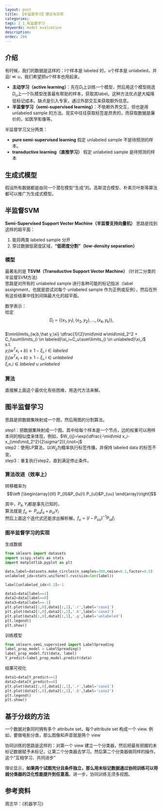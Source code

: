 ```yaml
---
layout: post
title: 【半监督学习】理论与实现
categories:
tags: 2_1_有监督学习
keywords: model evaluation
description:
order: 204
---
```


## 介绍
有时候，我们的数据是这样的：l个样本是 labeled 的，u个样本是 unlabeled，并且$l\ll u$，我们希望把u个样本也用起来。  

- **主动学习（active learning）**：先在$D_l$上训练一个模型，然后用这个模型挑选$D_u$上一个队模型改善最有帮助的样本，获取其label。这种方法优点是大幅降低标记成本。缺点是引入专家，通过外部交互来获取额外信息。
- **半监督学习（semi-supervised learning）**：不依赖外界交互，但也是用 unlabeled sample 的方法。现实中往往获取标签是昂贵的，而获取数据是廉价的，如医学影像等。


半监督学习又分两类：
- **pure semi-supervised learning** 假定 unlabeled sample 不是待预测的样本。
- **transductive learning（直推学习）** 假定 unlabeled sample 是待预测的样本


## 生成式模型
假设所有数据都是由同一个潜在模型“生成”的。高斯混合模型、朴素贝叶斯等算法都可以推广为生成式模型。

## 半监督SVM
**Semi-Supervised Support Vector Machine（半监督支持向量机）** 思路是找到这样的超平面：
1. 能将两类 labeled sample 分开
2. 穿过数据低密度区域，**“低密度分割”（low-density separation）**


### 模型
最著名的是 **TSVM（Transductive Support Vector Machine）** (针对二分类的半监督SVM方法)  
思路是对所有的 unlabeled sample 进行各种可能的标记指派（label assignment，也就是尝试对每个 unlabeled sample 作为正例或反例），然后在所有这些结果中找到间隔最大化的超平面。  

数学表示：  
给定$$D_l=\{ (x_1,y_1),(x_2,y_2),...,(x_k,y_k)\},$$  
$\min\limits_{w,b,\hat y,\xi} \dfrac{1}{2}\mid\mid w\mid\mid_2^2 + C_l\sum\limits_{i \in labeled}\xi_i+C_u\sum\limits_{i \in unlabeled}\xi_i$  
s.t.  
$y_i(w^Tx_i+b)\geq 1-\xi_i,i \in labeled$  
$\hat y_i(w^Tx_i+b)\geq1-\xi_i,i \in unlabeled$  
$\xi_i\geq,i\in labeled \cup unlabeled$  


### 算法
直接解上面这个最优化有些困难，用迭代方法来解。

## 图半监督学习
思路是把数据集映射成一个图，然后用图的分割算法。

step1：把数据集映射成一个图。其中给每个样本是一个节点，边的权重可以用样本间的相似度来体现，例如，$W_{ij}=\exp(\dfrac{-\mid\mid x_i-x_j\mid\mid_2^2}{2\sigma^2}),i\not=j$  
step2：使用LP算法，以$W_{ij}$为概率执行标签传播，并保持 labeled data 的标签不变。  
step3：重复执行step2，直到满足停止条件。

### 算法改进（效率上）
转移概率为$$\left [\begin{array}{lll}
P_{ll}&P_{lu}\\
P_{ul}&P_{uu}
\end{array}\right]$$

其中，$P_{ll},Y_l$都是事先已知的，  
算法就是 $f_u\leftarrow P_{uu}f_u+p_{ul}Y_l$  
然后上面这个迭代式还能求出解析解。$f_u=(I-P_{uu})^{-1}P_{ul}f_l$  

### 图半监督学习的实现
生成数据
```py
from sklearn import datasets
import scipy.stats as stats
import matplotlib.pyplot as plt

data,label=datasets.make_circles(n_samples=300,noise=0.1,factor=0.5)
unlabeled_idx=stats.uniform().rvs(size=len(label))

label[unlabeled_idx>0.3]=-1

data1=data[label==1]
data2=data[label==0]
data3=data[label==-1]
plt.plot(data1[:,0],data1[:,1],'.r',label='case1')
plt.plot(data2[:,0],data2[:,1],'.b',label='case2')
plt.plot(data3[:,0],data3[:,1],'.g',label='unlabeled')
plt.legend()
plt.show()
```
训练模型
```py
from sklearn.semi_supervised import LabelSpreading
label_prop_model = LabelSpreading()
label_prop_model.fit(data, label)
Y_predict=label_prop_model.predict(data)
```
结果可视化
```py
data1=data[Y_predict==1]
data2=data[Y_predict==0]
plt.plot(data1[:,0],data1[:,1],'.r',label='case1')
plt.plot(data2[:,0],data2[:,1],'.b',label='case2')
plt.legend()
plt.show()
```



## 基于分歧的方法
一个数据对象同时拥有多个 attribute set，每个attribute set 构成一个 view. 例如，要做电影分类，那么图像和声音就是两个 view  

协同训练的思路是这样的：对第一个 view 建立一个分类器，然后把最有把握的未标记数据赋予未标记，让第二个分类器去学习。然后第二个分类器做同样的操作。这个“互相学习、共同进步”  

理论显示，**如果两个试图充分且条件独立，那么用未标记数据通过协同训练可以将弱分类器的泛化性能提升到任意高**。进一步，协同训练无须多视图。

## 参考资料

周志华：《机器学习》
